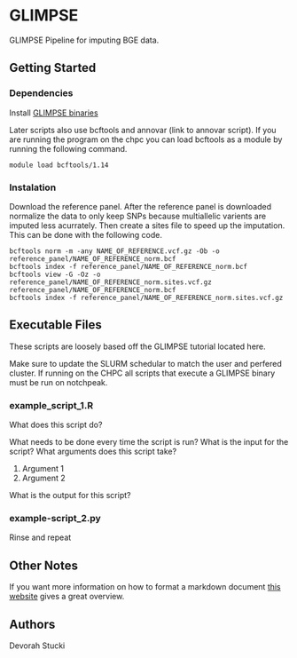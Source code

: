 # GLIMPSE
GLIMPSE Pipeline for imputing BGE data.

## Getting Started

### Dependencies

Install [GLIMPSE binaries](https://github.com/odelaneau/glimpse/releases)

Later scripts also use bcftools and annovar (link to annovar script). If you are running the program on the chpc you can load bcftools as a module by running the following command.
````
module load bcftools/1.14
````

### Instalation

Download the reference panel. After the reference panel is downloaded normalize the data to only keep SNPs because multiallelic varients are imputed less acurrately. Then create a sites file to speed up the imputation. This can be done with the following code.
````
bcftools norm -m -any NAME_OF_REFERENCE.vcf.gz -Ob -o reference_panel/NAME_OF_REFERENCE_norm.bcf
bcftools index -f reference_panel/NAME_OF_REFERENCE_norm.bcf
bcftools view -G -Oz -o reference_panel/NAME_OF_REFERENCE_norm.sites.vcf.gz reference_panel/NAME_OF_REFERENCE_norm.bcf
bcftools index -f reference_panel/NAME_OF_REFERENCE_norm.sites.vcf.gz
````

## Executable Files

These scripts are loosely based off the GLIMPSE tutorial located here. 

Make sure to update the SLURM schedular to match the user and perfered cluster. If running on the CHPC all scripts that execute a GLIMPSE binary must be run on notchpeak.

### example_script_1.R

What does this script do?

What needs to be done every time the script is run? What is the input for the script? What arguments does this script take?
1. Argument 1
2. Argument 2

What is the output for this script?

### example-script_2.py

Rinse and repeat

## Other Notes

If you want more information on how to format a markdown document [this website](https://www.markdownguide.org/basic-syntax/) gives a great overview.

## Authors

Devorah Stucki



